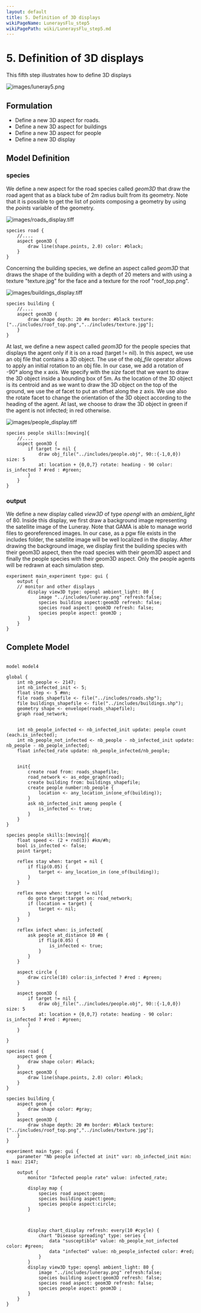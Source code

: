 ```yaml
---
layout: default
title: 5. Definition of 3D displays
wikiPageName: LuneraysFlu_step5
wikiPagePath: wiki/LuneraysFlu_step5.md
---
```

# 5. Definition of 3D displays
This fifth step illustrates how to define 3D displays


![images/luneray5.png](resources/images/tutorials/luneray5.png)




## Formulation
  * Define a new 3D aspect for roads.
  * Define a new 3D aspect for buildings
  * Define a new 3D aspect for people
  * Define a new 3D display 

## Model Definition

### species

We define a new aspect for the road species called _geom3D_ that draw the road agent that as a black tube of 2m radius built from its geometry. Note that it is possible to get the list of points composing a geometry by using the _points_ variable of the geometry. 

![images/roads_display.tiff](resources/images/tutorials/roads_display.tiff)

```
species road {
	//....
	aspect geom3D {
		draw line(shape.points, 2.0) color: #black;
	}
}
```

Concerning the building species, we define an aspect called _geom3D_ that draws the shape of the building with a depth of 20 meters and with using a texture "texture.jpg" for the face and a texture for the roof "roof\_top.png".

![images/buildings_display.tiff](resources/images/tutorials/buildings_display.tiff)

```
species building {
	//....
	aspect geom3D {
		draw shape depth: 20 #m border: #black texture:["../includes/roof_top.png","../includes/texture.jpg"];
	}
}
```
At last, we define a new aspect called _geom3D_ for the people species that displays the agent only if it is on a road (target != nil). In this aspect, we use an obj file that contains a 3D object. The use of the _obj\_file_ operator allows to apply an initial rotation to an obj file. In our case, we add a rotation of -90° along the x axis. We specify with the _size_ facet that we want to draw the 3D object inside a bounding box of 5m. As the location of the 3D object is its centroid and as we want to draw the 3D object on the top of the ground, we use the _at_ facet to put an offset along the z axis. We use also the rotate facet to change the orientation of the 3D object according to the heading of the agent. At last, we choose to draw the 3D object in green if the agent is not infected; in red otherwise.

![images/people_display.tiff](resources/images/tutorials/people_display.tiff)

```
species people skills:[moving]{		
	//....
	aspect geom3D {
		if target != nil {
			draw obj_file("../includes/people.obj", 90::{-1,0,0}) size: 5
			at: location + {0,0,7} rotate: heading - 90 color: is_infected ? #red : #green;
		}
	}
}
```

### output

We define a new display called _view3D_ of type _opengl_ with an _ambient\_light_ of 80. Inside this display, we first draw a background image representing the satellite image of the Luneray. Note that GAMA is able to manage world files to georeferenced images. In our case, as a pgw file exists in the includes folder, the satellite image will be well localized in the display. After drawing the background image, we display first the building species with their geom3D aspect, then the road species with their geom3D aspect and finally the people species with their geom3D aspect. Only the people agents will be redrawn at each simulation step.


```
experiment main_experiment type: gui {
	output {
	// monitor and other displays	
		display view3D type: opengl ambient_light: 80 {
			image "../includes/luneray.png" refresh:false; 
			species building aspect:geom3D refresh: false;
			species road aspect: geom3D refresh: false;
			species people aspect: geom3D ; 
		}
	}
}
```
## Complete Model

```

model model4

global {
	int nb_people <- 2147;
	int nb_infected_init <- 5;
	float step <- 5 #mn;
	file roads_shapefile <- file("../includes/roads.shp");
	file buildings_shapefile <- file("../includes/buildings.shp");
	geometry shape <- envelope(roads_shapefile);	
	graph road_network;
	
	
	int nb_people_infected <- nb_infected_init update: people count (each.is_infected);
	int nb_people_not_infected <- nb_people - nb_infected_init update: nb_people - nb_people_infected;
	float infected_rate update: nb_people_infected/nb_people;
	
	
	init{
		create road from: roads_shapefile;
		road_network <- as_edge_graph(road);		
		create building from: buildings_shapefile;
		create people number:nb_people {
			location <- any_location_in(one_of(building));				
		}
		ask nb_infected_init among people {
			is_infected <- true;
		}
	}
}

species people skills:[moving]{		
	float speed <- (2 + rnd(3)) #km/#h;
	bool is_infected <- false;
	point target;
	
	reflex stay when: target = nil {
		if flip(0.05) {
			target <- any_location_in (one_of(building));
		}
	}
		
	reflex move when: target != nil{
		do goto target:target on: road_network;
		if (location = target) {
			target <- nil;
		} 
	}

	reflex infect when: is_infected{
		ask people at_distance 10 #m {
			if flip(0.05) {
				is_infected <- true;
			}
		}
	}
	
	aspect circle {
		draw circle(10) color:is_infected ? #red : #green;
	}
	
	aspect geom3D {
		if target != nil {
			draw obj_file("../includes/people.obj", 90::{-1,0,0}) size: 5
			at: location + {0,0,7} rotate: heading - 90 color: is_infected ? #red : #green;
		}
	}
	
}

species road {
	aspect geom {
		draw shape color: #black;
	}
	aspect geom3D {
		draw line(shape.points, 2.0) color: #black;
	}
}

species building {
	aspect geom {
		draw shape color: #gray;
	}
	aspect geom3D {
		draw shape depth: 20 #m border: #black texture:["../includes/roof_top.png","../includes/texture.jpg"];
	}
}

experiment main type: gui {
	parameter "Nb people infected at init" var: nb_infected_init min: 1 max: 2147;

	output {
		monitor "Infected people rate" value: infected_rate;
		
		display map {
			species road aspect:geom;
			species building aspect:geom;
			species people aspect:circle;			
		}
		
		
		
		display chart_display refresh: every(10 #cycle) {
			chart "Disease spreading" type: series {
				data "susceptible" value: nb_people_not_infected color: #green;
				data "infected" value: nb_people_infected color: #red;
			}
		}
		display view3D type: opengl ambient_light: 80 {
			image "../includes/luneray.png" refresh:false; 
			species building aspect:geom3D refresh: false;
			species road aspect: geom3D refresh: false;
			species people aspect: geom3D ; 
		}
	}
}
```
